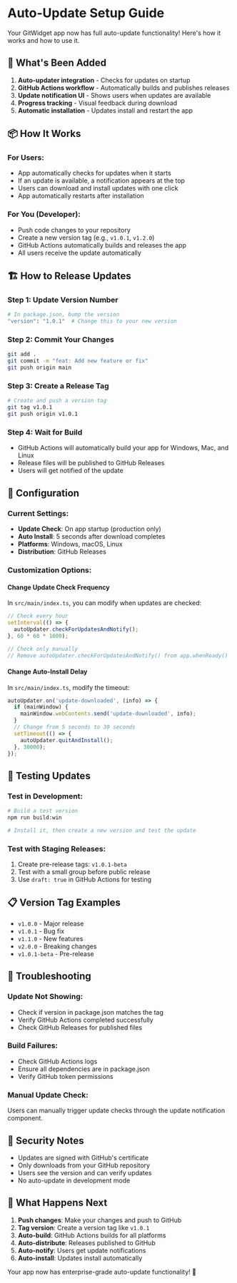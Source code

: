 # Auto-Update Setup Guide

Your GitWidget app now has full auto-update functionality! Here's how it works and how to use it.

## 🚀 What's Been Added

1. **Auto-updater integration** - Checks for updates on startup
2. **GitHub Actions workflow** - Automatically builds and publishes releases
3. **Update notification UI** - Shows users when updates are available
4. **Progress tracking** - Visual feedback during download
5. **Automatic installation** - Updates install and restart the app

## 📦 How It Works

### For Users:
- App automatically checks for updates when it starts
- If an update is available, a notification appears at the top
- Users can download and install updates with one click
- App automatically restarts after installation

### For You (Developer):
- Push code changes to your repository
- Create a new version tag (e.g., `v1.0.1`, `v1.2.0`)
- GitHub Actions automatically builds and releases the app
- All users receive the update automatically

## 🏗️ How to Release Updates

### Step 1: Update Version Number
```bash
# In package.json, bump the version
"version": "1.0.1"  # Change this to your new version
```

### Step 2: Commit Your Changes
```bash
git add .
git commit -m "feat: Add new feature or fix"
git push origin main
```

### Step 3: Create a Release Tag
```bash
# Create and push a version tag
git tag v1.0.1
git push origin v1.0.1
```

### Step 4: Wait for Build
- GitHub Actions will automatically build your app for Windows, Mac, and Linux
- Release files will be published to GitHub Releases
- Users will get notified of the update

## 🔧 Configuration

### Current Settings:
- **Update Check**: On app startup (production only)
- **Auto Install**: 5 seconds after download completes
- **Platforms**: Windows, macOS, Linux
- **Distribution**: GitHub Releases

### Customization Options:

#### Change Update Check Frequency
In `src/main/index.ts`, you can modify when updates are checked:

```typescript
// Check every hour
setInterval(() => {
  autoUpdater.checkForUpdatesAndNotify();
}, 60 * 60 * 1000);

// Check only manually
// Remove autoUpdater.checkForUpdatesAndNotify() from app.whenReady()
```

#### Change Auto-Install Delay
In `src/main/index.ts`, modify the timeout:

```typescript
autoUpdater.on('update-downloaded', (info) => {
  if (mainWindow) {
    mainWindow.webContents.send('update-downloaded', info);
  }
  // Change from 5 seconds to 30 seconds
  setTimeout(() => {
    autoUpdater.quitAndInstall();
  }, 30000);
});
```

## 🧪 Testing Updates

### Test in Development:
```bash
# Build a test version
npm run build:win

# Install it, then create a new version and test the update
```

### Test with Staging Releases:
1. Create pre-release tags: `v1.0.1-beta`
2. Test with a small group before public release
3. Use `draft: true` in GitHub Actions for testing

## 📋 Version Tag Examples

- `v1.0.0` - Major release
- `v1.0.1` - Bug fix
- `v1.1.0` - New features
- `v2.0.0` - Breaking changes
- `v1.0.1-beta` - Pre-release

## 🐛 Troubleshooting

### Update Not Showing:
- Check if version in package.json matches the tag
- Verify GitHub Actions completed successfully
- Check GitHub Releases for published files

### Build Failures:
- Check GitHub Actions logs
- Ensure all dependencies are in package.json
- Verify GitHub token permissions

### Manual Update Check:
Users can manually trigger update checks through the update notification component.

## 🔐 Security Notes

- Updates are signed with GitHub's certificate
- Only downloads from your GitHub repository
- Users see the version and can verify updates
- No auto-update in development mode

## 📝 What Happens Next

1. **Push changes**: Make your changes and push to GitHub
2. **Tag version**: Create a version tag like `v1.0.1`
3. **Auto-build**: GitHub Actions builds for all platforms
4. **Auto-distribute**: Releases published to GitHub
5. **Auto-notify**: Users get update notifications
6. **Auto-install**: Updates install automatically

Your app now has enterprise-grade auto-update functionality! 🎉 